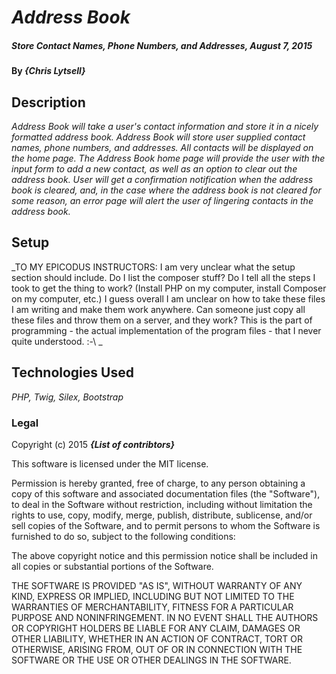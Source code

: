 # _Address Book_

##### _Store Contact Names, Phone Numbers, and Addresses, August 7, 2015_

#### By _**{Chris Lytsell}**_

## Description

_Address Book will take a user's contact information and store it in a nicely formatted address book. Address Book will store user supplied contact names, phone numbers, and addresses. All contacts will be displayed on the home page. The Address Book home page will provide the user with the input form to add a new contact, as well as an option to clear out the address book. User will get a confirmation notification when the address book is cleared, and, in the case where the address book is not cleared for some reason, an error page will alert the user of lingering contacts in the address book._

## Setup

_TO MY EPICODUS INSTRUCTORS: I am very unclear what the setup section should include. Do I list the composer stuff? Do I tell all the steps I took to get the thing to work? (Install PHP on my computer, install Composer on my computer, etc.) I guess overall I am unclear on how to take these files I am writing and make them work anywhere. Can someone just copy all these files and throw them on a server, and they work? This is the part of programming - the actual implementation of the program files - that I never quite understood. :-\ _

## Technologies Used

_PHP, Twig, Silex, Bootstrap_

### Legal

Copyright (c) 2015 **_{List of contribtors}_**

This software is licensed under the MIT license.

Permission is hereby granted, free of charge, to any person obtaining a copy
of this software and associated documentation files (the "Software"), to deal
in the Software without restriction, including without limitation the rights
to use, copy, modify, merge, publish, distribute, sublicense, and/or sell
copies of the Software, and to permit persons to whom the Software is
furnished to do so, subject to the following conditions:

The above copyright notice and this permission notice shall be included in
all copies or substantial portions of the Software.

THE SOFTWARE IS PROVIDED "AS IS", WITHOUT WARRANTY OF ANY KIND, EXPRESS OR
IMPLIED, INCLUDING BUT NOT LIMITED TO THE WARRANTIES OF MERCHANTABILITY,
FITNESS FOR A PARTICULAR PURPOSE AND NONINFRINGEMENT. IN NO EVENT SHALL THE
AUTHORS OR COPYRIGHT HOLDERS BE LIABLE FOR ANY CLAIM, DAMAGES OR OTHER
LIABILITY, WHETHER IN AN ACTION OF CONTRACT, TORT OR OTHERWISE, ARISING FROM,
OUT OF OR IN CONNECTION WITH THE SOFTWARE OR THE USE OR OTHER DEALINGS IN
THE SOFTWARE.
